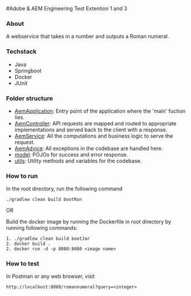 #Adobe & AEM Engineering Test
Extention 1 and 3

### About
A webservice that takes in a number and outputs a Roman numeral.
### Techstack
   - Java
   - Springboot
   - Docker
   - JUnit

### Folder structure
- [AemApplication](src/main/java/AemApplication): Entry point of the application where the 'main' fuction lies.
- [AemController](src/main/java/controller/AemController): API requests are mapped and routed to appropriate implementations and served back to the client with a response.
- [AemService](src/main/java/business/AemService): All the computations and business logic to serve the request.
- [AemAdvice](src/main/java/handler/AemAdvice): All exceptions in the codebase are handled here.
- [model](src/main/java/model): POJOs for success and error response.
- [utils](src/main/java/utils): Utility methods and variables for the codebase.


### How to run

In the root directory, run the following command

    ./gradlew clean build bootRun

OR

Build the docker image by running the Dockerfile in root directory by running following commands: 

    1. ./gradlew clean build bootJar
    2. docker build .
    2. docker run -d -p 8080:8080 <image name>


### How to test
In Postman or any web browser, visit
    
    http://localhost:8080/romannumeral?query=<integer>
